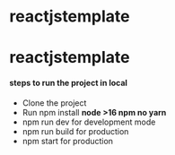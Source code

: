 # reactjstemplate
<h1>reactjstemplate</h1>

<h4> steps to run the project in local </h4>
<ul>
  <li>
    Clone the project
  </li>
  <li>
    Run npm install <b>node >16 npm no yarn </b></li>
<li>npm run dev for development mode</li>
<li>npm run build for production</li>
<li>npm start for production </li>
  
</ul>


